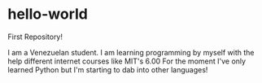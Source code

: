 # hello-world
First Repository!

I am a Venezuelan student. I am learning programming by myself with the help different internet courses like MIT's 6.00
For the moment I've only learned Python but I'm starting to dab into other languages!
